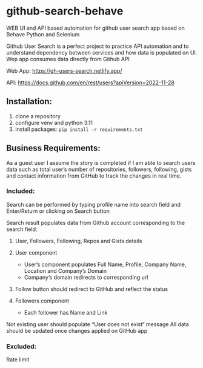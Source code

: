 # github-search-behave
WEB UI and API based automation for github user search app based on Behave Python and Selenium

Github User Search is a perfect project to practice API automation and to understand dependency between services and how data is populated on UI. Wep app consumes data directly from Github API

Web App: https://gh-users-search.netlify.app/

API: https://docs.github.com/en/rest/users?apiVersion=2022-11-28

## Installation:
1. clone a repository
2. configure venv and python 3.11
3. install packages: `pip install -r requirements.txt`


## Business Requirements:
As a guest user I assume the story is completed if I am able to search users data such as total user’s number of repositories, followers, following, gists and contact information from GitHub to track the changes in real time.

### Included:
Search can be performed by typing profile name into search field and Enter/Return or clicking on Search button

Search result populates data from Github account corresponding to the search field:
1. User, Followers, Following, Repos and Gists details
2. User component
   - User’s component populates Full Name, Profile, Company Name, Location and Company’s Domain
   - Company’s domain redirects to corresponding url

3. Follow button should redirect to GitHub and reflect the status

4. Followers component
   - Each follower has Name and Link

Not existing user should populate “User does not exist“ message
All data should be updated once changes applied on GitHub app

### Excluded:
Rate limit
